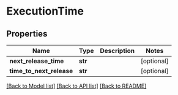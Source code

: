 # ExecutionTime

## Properties
Name | Type | Description | Notes
------------ | ------------- | ------------- | -------------
**next_release_time** | **str** |  | [optional] 
**time_to_next_release** | **str** |  | [optional] 

[[Back to Model list]](../README.md#documentation-for-models) [[Back to API list]](../README.md#documentation-for-api-endpoints) [[Back to README]](../README.md)

